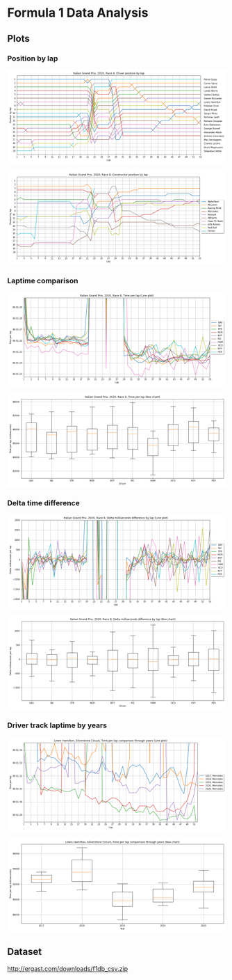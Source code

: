 # Formula 1 Data Analysis

## Plots

### Position by lap

![](plots/example/position_by_lap_driver.png)

![](plots/example/position_by_lap_constructor.png)

### Laptime comparison

![](plots/example/laptime_comparison_line.png)

![](plots/example/laptime_comparison_box.png)

### Delta time difference

![](plots/example/delta_difference_line.png)

![](plots/example/delta_difference_box.png)

### Driver track laptime by years

![](plots/example/driver_track_laptime_by_years_line.png)

![](plots/example/driver_track_laptime_by_years_box.png)

## Dataset

http://ergast.com/downloads/f1db_csv.zip